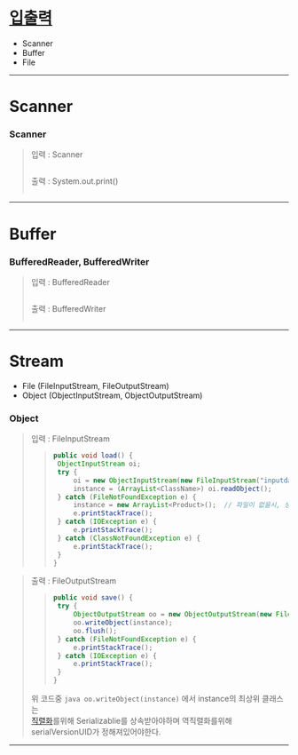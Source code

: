 # [입출력](https://malangdidoo.tistory.com/pages/java)

* Scanner
* Buffer
* File

---
# Scanner
### Scanner

>입력 : Scanner
>
>>```java
>>
>>```
>출력 : System.out.print()
>
>>```java
>>
>>```

---

# Buffer
### BufferedReader, BufferedWriter

>입력 : BufferedReader
>
>>```java
>>
>>```
>출력 : BufferedWriter
>
>>```java
>>
>>```

---

# Stream
* File (FileInputStream, FileOutputStream)
* Object (ObjectInputStream, ObjectOutputStream)

### Object

>입력 : FileInputStream
>
>>```java
>>public void load() {
>> 	ObjectInputStream oi;
>> 	try {
>>  	oi = new ObjectInputStream(new FileInputStream("inputdata.dat"));
>> 		instance = (ArrayList<ClassName>) oi.readObject();
>>	} catch (FileNotFoundException e) {
>>		instance = new ArrayList<Product>();  // 파일이 없을시, 생성자호출
>>		e.printStackTrace();
>>	} catch (IOException e) {
>>	 	e.printStackTrace();
>>	} catch (ClassNotFoundException e) {
>>		e.printStackTrace();
>>	}
>>}
>>```

>출력 : FileOutputStream
>
>>```java
>>public void save() {
>>	try {
>>  	ObjectOutputStream oo = new ObjectOutputStream(new FileOutputStream("data.dat"));
>>		oo.writeObject(instance);      
>>	 	oo.flush();
>>	} catch (FileNotFoundException e) {
>>  	e.printStackTrace();
>>	} catch (IOException e) {
>>  	e.printStackTrace();
>>	}
>>}
>>```
>위 코드중 ```java oo.writeObject(instance)``` 에서 instance의 최상위 클래스는 </br>
>[직렬화]()를위해 Serializablie를 상속받아야하며 역직렬화를위해 serialVersionUID가 정해져있어야한다.

---
